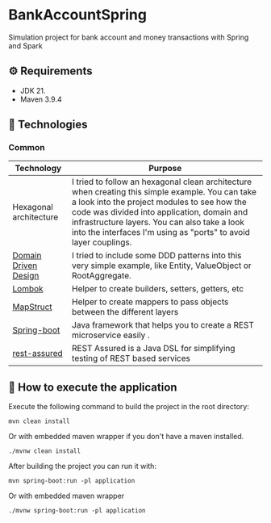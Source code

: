 # BankAccountSpring
Simulation project for bank account and money transactions with Spring and Spark

## ⚙️ Requirements

- JDK 21.
- Maven 3.9.4

## 📘 Technologies

### Common

| Technology | Purpose |
| ---------- |----------|
|Hexagonal architecture| I tried to follow an hexagonal clean architecture when creating this simple example. You can take a look into the project modules to see how the code was divided into application, domain and infrastructure layers. You can also take a look into the interfaces I'm using as "ports" to avoid layer couplings. |
| [Domain Driven Design](https://en.wikipedia.org/wiki/Domain-driven_design) | I tried to include some DDD patterns into this very simple example, like Entity, ValueObject or RootAggregate. |
| [Lombok](https://projectlombok.org/) | Helper to create builders, setters, getters, etc|
| [MapStruct](https://mapstruct.org/) | Helper to create mappers to pass objects between the different layers |
| [Spring-boot](https://quarkus.io/) | Java framework that helps you to create a REST microservice easily . |
| [rest-assured](https://rest-assured.io/) | REST Assured is a Java DSL for simplifying testing of REST based services |

## 🚀 How to execute the application

Execute the following command to build the project in the root directory:

```shell
mvn clean install
```

Or with embedded maven wrapper if you don't have a maven installed.

```shell
./mvnw clean install
```

After building the project you can run it with:

```shell
mvn spring-boot:run -pl application
```

Or with embedded maven wrapper

```shell
./mvnw spring-boot:run -pl application
```